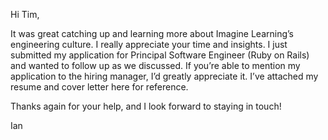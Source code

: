 Hi Tim,

It was great catching up and learning more about Imagine Learning’s engineering culture. I really appreciate your time and insights. I just submitted my application for Principal Software Engineer (Ruby on Rails) and wanted to follow up as we discussed. If you’re able to mention my application to the hiring manager, I’d greatly appreciate it. I’ve attached my resume and cover letter here for reference.

Thanks again for your help, and I look forward to staying in touch!

Ian
